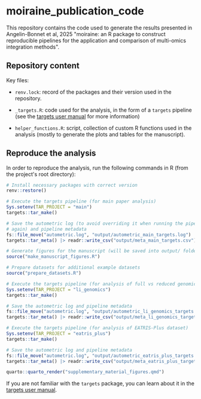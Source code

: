 # moiraine_publication_code

This repository contains the code used to generate the results presented in Angelin-Bonnet et al, 2025 "moiraine: an R package to construct reproducible pipelines for the application and comparison of multi-omics integration methods".

## Repository content

Key files:

- `renv.lock`: record of the packages and their version used in the repository.

- `_targets.R`: code used for the analysis, in the form of a `targets` pipeline (see the [targets user manual](https://books.ropensci.org/targets/) for more information)

- `helper_functions.R`: script, collection of custom R functions used in the analysis (mostly to generate the plots and tables for the manuscript).

## Reproduce the analysis

In order to reproduce the analysis, run the following commands in R (from the project's root directory):

```r
# Install necessary packages with correct version
renv::restore()

# Execute the targets pipeline (for main paper analysis)
Sys.setenv(TAR_PROJECT = "main")
targets::tar_make()

# Save the autometric log (to avoid overriding it when running the pipeline
# again) and pipeline metadata
fs::file_move("autometric.log", "output/autometric_main_targets.log")
targets::tar_meta() |> readr::write_csv("output/meta_main_targets.csv")

# Generate figures for the manuscript (will be saved into output/ folder)
source("make_manuscript_figures.R")

# Prepare datasets for additional example datasets
source("prepare_datasets.R")

# Execute the targets pipeline (for analysis of full vs reduced genomics dataset)
Sys.setenv(TAR_PROJECT = "li_genomics")
targets::tar_make()

# Save the autometric log and pipeline metadata
fs::file_move("autometric.log", "output/autometric_li_genomics_targets.log")
targets::tar_meta() |> readr::write_csv("output/meta_li_genomics_targets.csv")

# Execute the targets pipeline (for analysis of EATRIS-Plus dataset)
Sys.setenv(TAR_PROJECT = "eatris_plus")
targets::tar_make()

# Save the autometric log and pipeline metadata
fs::file_move("autometric.log", "output/autometric_eatris_plus_targets.log")
targets::tar_meta() |> readr::write_csv("output/meta_eatris_plus_targets.csv")

quarto::quarto_render("supplementary_material_figures.qmd")
```

If you are not familiar with the `targets` package, you can learn about it in the [targets user manual](https://books.ropensci.org/targets/).
